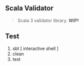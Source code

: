Scala Validator
---------------
>Scala 3 validator library. ***WIP!***

Test
----
1. sbt [ interactive shell ]
2. clean
3. test